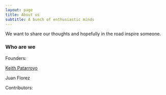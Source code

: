 ```yaml
---
layout: page
title: About us 
subtitle: A bunch of enthusiastic minds
---
```


We want to share our thoughts and hopefully in the road inspire someone.

### Who are we

Founders:

[Keith Patarroyo](https://keithpatarroyo.github.io/) 

Juan Florez

Contributors:

